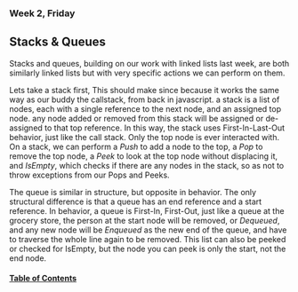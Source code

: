 ### Week 2, Friday
## Stacks & Queues

Stacks and queues, building on our work with linked lists last week, are both similarly linked lists but with very specific actions we can perform on them. 

Lets take a stack first, This should make since because it works the same way as our buddy the callstack, from back in javascript. a stack is a list of nodes, each with a single reference to the next node, and an assigned top node. any node added or removed from this stack will be assigned or de-assigned to that top reference. In this way, the stack uses First-In-Last-Out behavior, just like the call stack. Only the top node is ever interacted with. On a stack, we can perform a *Push* to add a node to the top, a *Pop* to remove the top node, a *Peek* to look at the top node without displacing it, and *IsEmpty*, which checks if there are any nodes in the stack, so as not to throw exceptions from our Pops and Peeks.

The queue is similar in structure, but opposite in behavior. The only structural difference is that a queue has an end reference and a start reference. In behavior, a queue is First-In, First-Out, just like a queue at the grocery store, the person at the start node will be removed, or *Dequeued*, and any new node will be *Enqueued* as the new end of the queue, and have to traverse the whole line again to be removed. This list can also be peeked or checked for IsEmpty, but the node you can peek is only the start, not the end node.



#### [Table of Contents](https://hcoggers.github.io/Reading-Notes-Repository/)